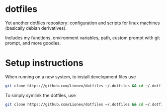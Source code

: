 # dotfiles

Yet another dotfiles repository: configuration and scripts for linux machines (basically debian derivatives).

Includes my functions, environment variables, path, custom prompt with git prompt, and more goodies.

# Setup instructions

When running on a new system, to install development files use

```bash
git clone https://github.com/Lionex/dotfiles ~/.dotfiles && cd ~/.dotfiles && . install.sh
```

To simply symlink the dotfiles, use

```bash
git clone https://github.com/Lionex/dotfiles ~/.dotfiles && cd ~/.dotfiles && . setup.sh
```
